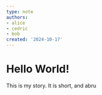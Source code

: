 ```yaml
---
type: note
authors:
- alice
- cedric
- bob
created: '2024-10-17'
---
```

# Hello World!

This is my story. It is short, and abru
